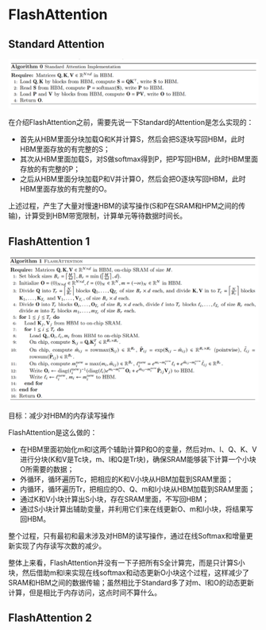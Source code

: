 # FlashAttention

## Standard Attention

![1756722809776](image/learn/1756722809776.png)

在介绍FlashAttention之前，需要先说一下Standard的Attention是怎么实现的：

* 首先从HBM里面分块加载Q和K并计算S，然后会把S逐块写回HBM，此时HBM里面存放的有完整的S；
* 其次从HBM里面加载S，对S做softmax得到P，把P写回HBM，此时HBM里面存放的有完整的P；
* 之后从HBM里面分块加载P和V并计算O，然后会把O逐块写回HBM，此时HBM里面存放的有完整的O。

上述过程，产生了大量对慢速HBM的读写操作(S和P在SRAM和HPM之间的传输)，计算受到HBM带宽限制，计算单元等待数据时间长。

## FlashAttention 1

![1756722837721](image/learn/1756722837721.png)

目标：减少对HBM的内存读写操作

FlashAttention是这么做的：

* 在HBM里面初始化m和l这两个辅助计算P和O的变量，然后对m、l、Q、K、V进行分块(K和V是Tc块，m、l和Q是Tr块)，确保SRAM能够装下计算一个小块O所需要的数据；
* 外循环，循环遍历Tc，把相应的K和V小块从HBM加载到SRAM里面；
* 内循环，循环遍历Tr，把相应的O、Q、m和l小块从HBM加载到SRAM里面；
* 通过K和V小块计算出S小块，存在SRAM里面，不写回HBM；
* 通过S小块计算出辅助变量，并利用它们来在线更新O、m和l小块，将结果写回HBM。

整个过程，只有最初和最末涉及对HBM的读写操作，通过在线Softmax和增量更新实现了内存读写次数的减少。

整体上来看，FlashAttention并没有一下子把所有S全计算完，而是只计算S小块，然后借助m和l来实现在线softmax和动态更新O小块这个过程，这样减少了SRAM和HBM之间的数据传输；虽然相比于Standard多了对m、l和O的动态更新计算，但是相比于内存访问，这点时间不算什么。

## FlashAttention 2
